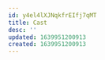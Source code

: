 ```yaml
---
id: y4el4lXJNqkfrEIfj7qMT
title: Cast
desc: ''
updated: 1639951200913
created: 1639951200913
---
```


